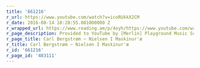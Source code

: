 ```yaml
---
title: '661216'
r_url: https://www.youtube.com/watch?v=icoRUkkX2CM
r_date: 2016-08-14 18:28:55.081000000 Z
r_wrapped_url: https://www.reading.am/p/4oyh/https://www.youtube.com/watch?v=icoRUkkX2CM
r_page_description: Provided to YouTube by [Merlin] Playground Music Scandinavia
r_page_title: Carl Bergstrøm ~ Nielsen I Maskinur'æ
r_title: Carl Bergstrøm ~ Nielsen I Maskinur'æ
r_id: '661216'
r_page_id: '483111'
---
```


